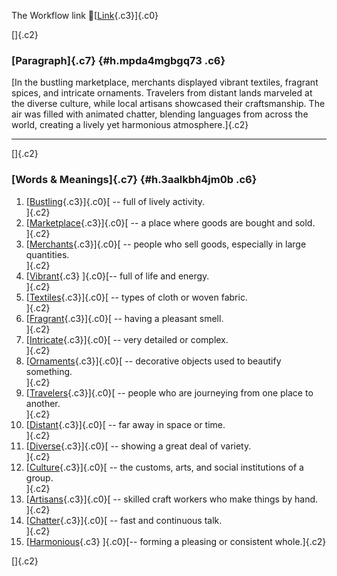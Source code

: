 The Workflow link
👏[[Link](https://www.google.com/url?q=http://www.google.com&sa=D&source=editors&ust=1759591068242290&usg=AOvVaw0NcmArlYt6T4Ku4trkypUM){.c3}]{.c0}

[]{.c2}

### [Paragraph]{.c7} {#h.mpda4mgbgq73 .c6}

[In the bustling marketplace, merchants displayed vibrant textiles,
fragrant spices, and intricate ornaments. Travelers from distant lands
marveled at the diverse culture, while local artisans showcased their
craftsmanship. The air was filled with animated chatter, blending
languages from across the world, creating a lively yet harmonious
atmosphere.]{.c2}

------------------------------------------------------------------------

[]{.c2}

### [Words & Meanings]{.c7} {#h.3aalkbh4jm0b .c6}

1.  [[Bustling](https://www.google.com/url?q=http://www.google.com&sa=D&source=editors&ust=1759591068243577&usg=AOvVaw32SsnYz-kMndsaK4CR_PeR){.c3}]{.c0}[ --
    full of lively activity.\
    ]{.c2}
2.  [[Marketplace](https://www.google.com/url?q=http://www.google.com&sa=D&source=editors&ust=1759591068244016&usg=AOvVaw2wnWuqlVpfhoFQTKnFeHo9){.c3}]{.c0}[ --
    a place where goods are bought and sold.\
    ]{.c2}
3.  [[Merchants](https://www.google.com/url?q=http://www.google.com&sa=D&source=editors&ust=1759591068244311&usg=AOvVaw3hCZwCd191hqcIcw5Ax9JQ){.c3}]{.c0}[ --
    people who sell goods, especially in large quantities.\
    ]{.c2}
4.  [[Vibrant](https://www.google.com/url?q=http://www.google.com&sa=D&source=editors&ust=1759591068244717&usg=AOvVaw1RADOArKei2ctqvg1DXcKu){.c3}
    ]{.c0}[-- full of life and energy.\
    ]{.c2}
5.  [[Textiles](https://www.google.com/url?q=http://www.google.com&sa=D&source=editors&ust=1759591068245020&usg=AOvVaw2U-FNB-NTInjSaRq9r09m_){.c3}]{.c0}[ --
    types of cloth or woven fabric.\
    ]{.c2}
6.  [[Fragrant](https://www.google.com/url?q=http://www.google.com&sa=D&source=editors&ust=1759591068245277&usg=AOvVaw0hIClILMIgkHT_vzEI4X15){.c3}]{.c0}[ --
    having a pleasant smell.\
    ]{.c2}
7.  [[Intricate](https://www.google.com/url?q=http://www.google.com&sa=D&source=editors&ust=1759591068245533&usg=AOvVaw3L8IiqEx9C8wb6y8xqq_ci){.c3}]{.c0}[ --
    very detailed or complex.\
    ]{.c2}
8.  [[Ornaments](https://www.google.com/url?q=http://www.google.com&sa=D&source=editors&ust=1759591068245781&usg=AOvVaw29vD9BMquQ6vHz_H-nhL8t){.c3}]{.c0}[ --
    decorative objects used to beautify something.\
    ]{.c2}
9.  [[Travelers](https://www.google.com/url?q=http://www.google.com&sa=D&source=editors&ust=1759591068246053&usg=AOvVaw3rziUea7ARl9l6mnbqskxb){.c3}]{.c0}[ --
    people who are journeying from one place to another.\
    ]{.c2}
10. [[Distant](https://www.google.com/url?q=http://www.google.com&sa=D&source=editors&ust=1759591068246344&usg=AOvVaw3UFBzwEXyBNd7iTNZxpG1F){.c3}]{.c0}[ --
    far away in space or time.\
    ]{.c2}
11. [[Diverse](https://www.google.com/url?q=http://www.google.com&sa=D&source=editors&ust=1759591068246591&usg=AOvVaw3U0IMDPkJ2Gmmmm0SCpHgI){.c3}]{.c0}[ --
    showing a great deal of variety.\
    ]{.c2}
12. [[Culture](https://www.google.com/url?q=http://www.google.com&sa=D&source=editors&ust=1759591068246838&usg=AOvVaw1-qxjNuoY7CIeAi02_17T1){.c3}]{.c0}[ --
    the customs, arts, and social institutions of a group.\
    ]{.c2}
13. [[Artisans](https://www.google.com/url?q=http://www.google.com&sa=D&source=editors&ust=1759591068247104&usg=AOvVaw1mPx0llP70xkPQmHdRAO7X){.c3}]{.c0}[ --
    skilled craft workers who make things by hand.\
    ]{.c2}
14. [[Chatter](https://www.google.com/url?q=http://www.google.com&sa=D&source=editors&ust=1759591068247359&usg=AOvVaw09xVBBYCsC9cimcUF77Sl5){.c3}]{.c0}[ --
    fast and continuous talk.\
    ]{.c2}
15. [[Harmonious](https://www.google.com/url?q=http://www.google.com&sa=D&source=editors&ust=1759591068247599&usg=AOvVaw3SUi_jrSm_VRWC0SvHkK3s){.c3}
    ]{.c0}[-- forming a pleasing or consistent whole.]{.c2}

[]{.c2}
